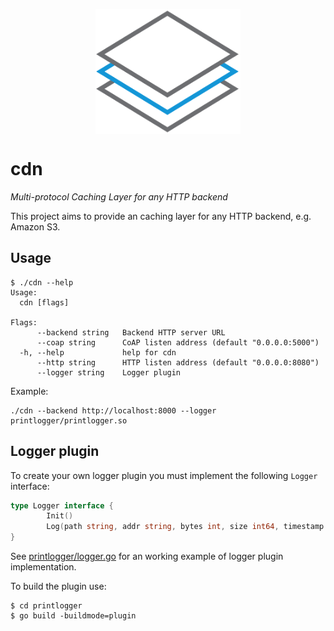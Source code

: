 <p align="center">
    <img align="center" src="docs/logo.png" height="200px"/>
</p>

# cdn

*Multi-protocol Caching Layer for any HTTP backend*

This project aims to provide an caching layer for any HTTP backend, e.g. Amazon S3.

## Usage

```
$ ./cdn --help
Usage:
  cdn [flags]

Flags:
      --backend string   Backend HTTP server URL
      --coap string      CoAP listen address (default "0.0.0.0:5000")
  -h, --help             help for cdn
      --http string      HTTP listen address (default "0.0.0.0:8080")
      --logger string    Logger plugin
```

Example:

```
./cdn --backend http://localhost:8000 --logger printlogger/printlogger.so
```

## Logger plugin

To create your own logger plugin you must implement the following `Logger` interface:

```go
type Logger interface {
        Init()
        Log(path string, addr string, bytes int, size int64, timestamp time.Time)
}
```

See [printlogger/logger.go](printlogger/logger.go) for an working example of logger plugin implementation.

To build the plugin use:

```
$ cd printlogger
$ go build -buildmode=plugin
```